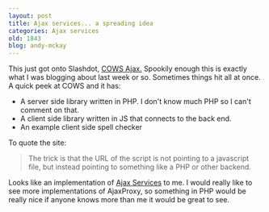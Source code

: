 ```yaml
---
layout: post
title: Ajax services... a spreading idea
categories: Ajax services
old: 1843
blog: andy-mckay
---
```

This just got onto Slashdot, <a href="http://cows-ajax.sourceforge.net">COWS Ajax.</a> Spookily enough this is exactly what I was blogging about last week or so. Sometimes things hit all at once. A quick peek at COWS and it has:
<ul>
	<li>A server side library written in PHP. I don't know much PHP so I can't comment on that. </li>
	<li>A client side library written in JS that connects to the back end.</li>
	<li>An example client side spell checker</li>
</ul>

To quote the site:
<blockquote>The trick is that the URL of the script is not pointing to a javascript file, but instead pointing to something like a PHP or other backend.</blockquote>
Looks like an implementation of <a href="https://mckay.pub/blog/index.php?p=50">Ajax Services</a> to me. I would really like to see more implementations of AjaxProxy, so something in PHP would be really nice if anyone knows more than me it would be great to see.